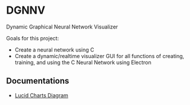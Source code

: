 # DGNNV
Dynamic Graphical Neural Network Visualizer

Goals for this project:
- Create a neural network using C
- Create a dynamic/realtime visualizer GUI for all functions of creating, training, and using the C Neural Network using Electron

## Documentations
- [Lucid Charts Diagram](https://lucid.app/lucidchart/94904180-197b-44d4-b515-1992b47b8101/edit?viewport_loc=-11%2C-11%2C2216%2C1079%2C0_0&invitationId=inv_ca5baf1b-c45e-46b1-ae20-cabaf52b7149#)

